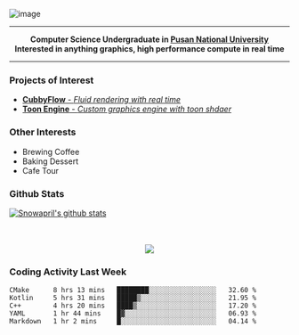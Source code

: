 ![image](https://user-images.githubusercontent.com/24654975/122706556-2ce28400-d293-11eb-86ee-22b9ba640f2b.png)


---

<p align="center">
  <strong>
    Computer Science Undergraduate in <a href="https://pusan.ac.kr/">Pusan National University</a>
    <br>
    Interested in anything graphics, high performance compute in real time
  </strong>
</p>

---

### Projects of Interest

* [**CubbyFlow** - *Fluid rendering with real time*](https://github.com/utilforever/CubbyFlow)
* [**Toon Engine** - *Custom graphics engine with toon shdaer*](https://github.com/Snowapril/ToonEngine)

### Other Interests

* Brewing Coffee
* Baking Dessert 
* Cafe Tour

### Github Stats
 
[![Snowapril's github stats](https://github-readme-stats.vercel.app/api?username=Snowapril&hide_title=true&hide_border=true&show_icons=true&include_all_commits=true&count_private=true)](https://github.com/Snowapril)

<p align="center">
    <br><br>
    <a href="https://snowapril.github.io"><img src="https://img.shields.io/badge/website-snowapril.github.io-red?style=for-the-badge"></a>
</p>

### Coding Activity Last Week

<!--START_SECTION:waka-->
```text
CMake      8 hrs 13 mins   ████████░░░░░░░░░░░░░░░░░   32.60 % 
Kotlin     5 hrs 31 mins   █████▒░░░░░░░░░░░░░░░░░░░   21.95 % 
C++        4 hrs 20 mins   ████▒░░░░░░░░░░░░░░░░░░░░   17.20 % 
YAML       1 hr 44 mins    █▓░░░░░░░░░░░░░░░░░░░░░░░   06.93 % 
Markdown   1 hr 2 mins     █░░░░░░░░░░░░░░░░░░░░░░░░   04.14 % 
```
<!--END_SECTION:waka-->
